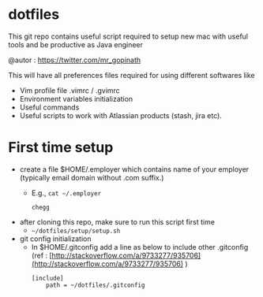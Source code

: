 # dotfiles

This git repo contains useful script required to setup new mac with useful tools and be productive as Java engineer

@autor : https://twitter.com/mr_gopinath

This will have all preferences files required for using different softwares like

* Vim profile file .vimrc / .gvimrc
* Environment variables initialization
* Useful commands
* Useful scripts to work with Atlassian products (stash, jira etc).


# First time setup
* create a file $HOME/.employer which contains name of your employer (typically email domain without .com suffix.)
    * E.g., `cat ~/.employer`
    
        ```
        chegg
        ```
* after cloning this repo, make sure to run this script first time
    * `~/dotfiles/setup/setup.sh`
* git config initialization
    * In $HOME/.gitconfig add a line as below to include other .gitconfig (ref : [http://stackoverflow.com/a/9733277/935706](http://stackoverflow.com/a/9733277/935706) )            
        ```
        [include]
        	path = ~/dotfiles/.gitconfig
        ```
